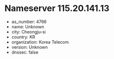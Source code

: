 # Nameserver 115.20.141.13

* as_number: 4766
* name: Unknown
* city: Cheongju-si
* country: KR
* organization: Korea Telecom
* version: Unknown
* dnssec: false

